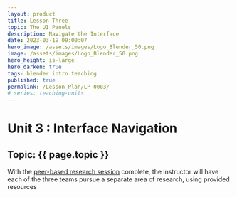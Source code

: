 ```yaml
---
layout: product
title: Lesson Three
topic: The UI Panels
description: Navigate the Interface 
date: 2023-03-19 09:00:07
hero_image: /assets/images/Logo_Blender_50.png
image: /assets/images/Logo_Blender_50.png
hero_height: is-large
hero_darken: true
tags: blender intro teaching
published: true
permalink: /Lesson_Plan/LP-0003/
# series: teaching-units
---
```


# Unit 3 : Interface Navigation 

## Topic: {{ page.topic }}

With the <a href=" /Lesson_Plan/LP-0002/">peer-based research session</a> complete, the instructor will have each of the three teams pursue a separate area of research, using provided resources

<script src="https://gist.github.com/urbanistica/b51a550381d3609f06576b3d9770203c.js"></script>

<script src="https://gist.github.com/urbanistica/45018e703bfc521fb5e8dc323ad653fe.js"></script>



